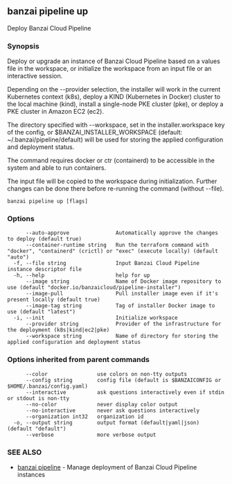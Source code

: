 ## banzai pipeline up

Deploy Banzai Cloud Pipeline

### Synopsis

Deploy or upgrade an instance of Banzai Cloud Pipeline based on a values file in the workspace, or initialize the workspace from an input file or an interactive session.

Depending on the --provider selection, the installer will work in the current Kubernetes context (k8s), deploy a KIND (Kubernetes in Docker) cluster to the local machine (kind), install a single-node PKE cluster (pke), or deploy a PKE cluster in Amazon EC2 (ec2).

The directory specified with --workspace, set in the installer.workspace key of the config, or $BANZAI_INSTALLER_WORKSPACE (default: ~/.banzai/pipeline/default) will be used for storing the applied configuration and deployment status.

The command requires docker or ctr (containerd) to be accessible in the system and able to run containers.

The input file will be copied to the workspace during initialization. Further changes can be done there before re-running the command (without --file).

```
banzai pipeline up [flags]
```

### Options

```
      --auto-approve               Automatically approve the changes to deploy (default true)
      --container-runtime string   Run the terraform command with "docker", "containerd" (crictl) or "exec" (execute locally) (default "auto")
  -f, --file string                Input Banzai Cloud Pipeline instance descriptor file
  -h, --help                       help for up
      --image string               Name of Docker image repository to use (default "docker.io/banzaicloud/pipeline-installer")
      --image-pull                 Pull installer image even if it's present locally (default true)
      --image-tag string           Tag of installer Docker image to use (default "latest")
  -i, --init                       Initialize workspace
      --provider string            Provider of the infrastructure for the deployment (k8s|kind|ec2|pke)
      --workspace string           Name of directory for storing the applied configuration and deployment status
```

### Options inherited from parent commands

```
      --color                use colors on non-tty outputs
      --config string        config file (default is $BANZAICONFIG or $HOME/.banzai/config.yaml)
      --interactive          ask questions interactively even if stdin or stdout is non-tty
      --no-color             never display color output
      --no-interactive       never ask questions interactively
      --organization int32   organization id
  -o, --output string        output format (default|yaml|json) (default "default")
      --verbose              more verbose output
```

### SEE ALSO

* [banzai pipeline](banzai_pipeline.md)	 - Manage deployment of Banzai Cloud Pipeline instances

